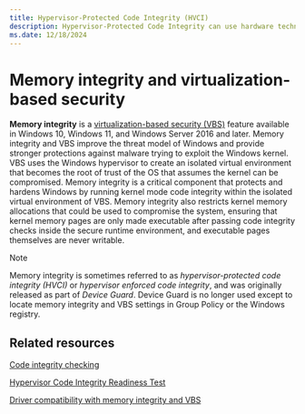 ```yaml
---
title: Hypervisor-Protected Code Integrity (HVCI) 
description: Hypervisor-Protected Code Integrity can use hardware technology and virtualization to isolate the Code Integrity (CI) decision-making function from the rest of the Windows operating system.
ms.date: 12/18/2024
---
```


# Memory integrity and virtualization-based security

**Memory integrity** is a [virtualization-based security (VBS)](/windows-hardware/design/device-experiences/oem-vbs) feature available in Windows 10, Windows 11, and Windows Server 2016 and later. Memory integrity and VBS improve the threat model of Windows and provide stronger protections against malware trying to exploit the Windows kernel. VBS uses the Windows hypervisor to create an isolated virtual environment that becomes the root of trust of the OS that assumes the kernel can be compromised. Memory integrity is a critical component that protects and hardens Windows by running kernel mode code integrity within the isolated virtual environment of VBS. Memory integrity also restricts kernel memory allocations that could be used to compromise the system, ensuring that kernel memory pages are only made executable after passing code integrity checks inside the secure runtime environment, and executable pages themselves are never writable.

> [!NOTE]
> Memory integrity is sometimes referred to as *hypervisor-protected code integrity (HVCI)* or *hypervisor enforced code integrity*, and was originally released as part of *Device Guard*. Device Guard is no longer used except to locate memory integrity and VBS settings in Group Policy or the Windows registry.

## Related resources

[Code integrity checking](../devtest/code-integrity-checking.md)

[Hypervisor Code Integrity Readiness Test](/windows-hardware/test/hlk/testref/b972fc52-2468-4462-9799-6a1898808c86)

[Driver compatibility with memory integrity and VBS](/windows-hardware/test/hlk/testref/driver-compatibility-with-device-guard)

